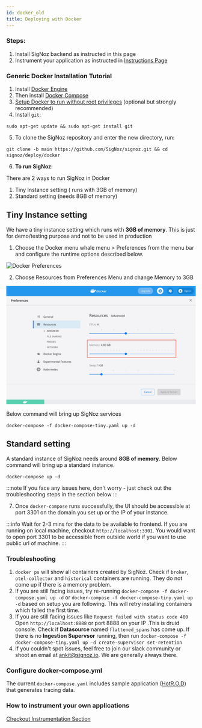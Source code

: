 ```yaml
---
id: docker_old
title: Deploying with Docker
---
```


### Steps:

1. Install SigNoz backend as instructed in this page
2. Instrument your application as instructed in [Instructions Page](/docs/instrumentation/overview)

### Generic Docker Installation Tutorial

1. Install [Docker Engine](https://docs.docker.com/engine/install/ubuntu)
2. Then install [Docker Compose](https://docs.docker.com/compose/install/)
3. [Setup Docker to run without root privileges](https://docs.docker.com/engine/install/linux-postinstall/#manage-docker-as-a-non-root-user) (optional but strongly recommended)
4. Install `git`:

```console
sudo apt-get update && sudo apt-get install git
```

5. To clone the SigNoz repository and enter the new directory, run:

```console
git clone -b main https://github.com/SigNoz/signoz.git && cd signoz/deploy/docker
```

6. **To run SigNoz**:

There are 2 ways to run SigNoz in Docker

1. Tiny Instance setting ( runs with 3GB of memory)
2. Standard setting (needs 8GB of memory)

## Tiny Instance setting

We have a tiny instance setting which runs with **3GB of memory**. This is just for demo/testing purpose and not to be used in production

1. Choose the Docker menu whale menu > Preferences from the menu bar and configure the runtime options described below.

![Docker Preferences](https://docs.docker.com/docker-for-mac/images/menu/prefs.png)

2. Choose Resources from Preferences Menu and change Memory to 3GB

![Docker Resource Preferences](../../static/img/docker_preferences.jpeg)

Below command will bring up SigNoz services

```console
docker-compose -f docker-compose-tiny.yaml up -d
```

## Standard setting

A standard instance of SigNoz needs around **8GB of memory**. Below command will bring up a standard instance.

```console
docker-compose up -d
```

:::note
If you face any issues here, don't worry - just check out the troubleshooting steps in the section below
:::

7. Once `docker-compose` runs successfully, the UI should be accessible at port 3301 on the domain you set up or the IP of your instance.

:::info
Wait for 2-3 mins for the data to be available to frontend. If you are running on local machine, checkout `http://localhost:3301`.
You would want to open port 3301 to be accessible from outside world if you want to use public url of machine.
:::

### Troubleshooting

1. `docker ps` will show all containers created by SigNoz. Check if `broker`, `otel-collector` and `historical` containers are running. They do not come up if there is a memory problem.
2. If you are still facing issues, try re-running `docker-compose -f docker-compose.yaml up -d` or `docker-compose -f docker-compose-tiny.yaml up -d` based on setup you are following. This will retry installing containers which failed the first time.
3. If you are still facing issues like `Request failed with status code 400` Open `http://localhost:8888` or port 8888 on your IP .This is druid console. Check if **Datasource** named `flattened_spans` has come up. If there is no **Ingestion Supervsor** running, then run `docker-compose -f docker-compose-tiny.yaml up -d create-supervisor set-retention`
4. If you couldn't spot issues, feel free to join our slack community or shoot an email at ankit@signoz.io. We are generally always there.

### Configure docker-compose.yml

The current `docker-compose.yaml` includes sample application ([HotR.O.D](https://github.com/jaegertracing/jaeger/tree/master/examples/hotrod)) that generates tracing data.

### How to instrument your own applications

[Checkout Instrumentation Section](/docs/instrumentation/overview)
